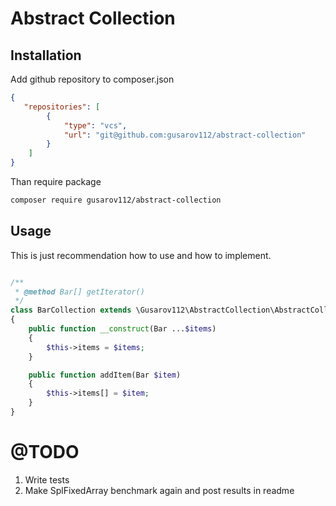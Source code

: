 # Abstract Collection

## Installation

Add github repository to composer.json
```json
{
   "repositories": [
        {
            "type": "vcs",
            "url": "git@github.com:gusarov112/abstract-collection"
        }
    ]
}
```
Than require package
```bash
composer require gusarov112/abstract-collection
```

## Usage

This is just recommendation how to use and how to implement.

```php

/**
 * @method Bar[] getIterator()
 */
class BarCollection extends \Gusarov112\AbstractCollection\AbstractCollection
{
    public function __construct(Bar ...$items)
    {
        $this->items = $items;
    }

    public function addItem(Bar $item)
    {
        $this->items[] = $item;
    }
}

```

# @TODO

1. Write tests
2. Make SplFixedArray benchmark again and post results in readme
